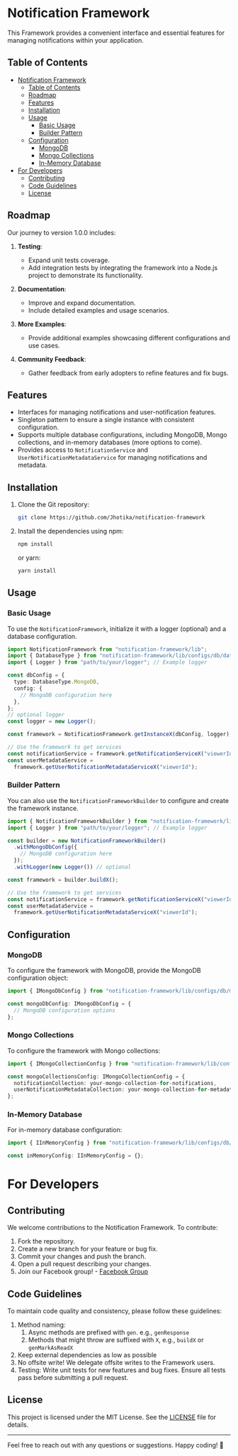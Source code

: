 # Notification Framework

This Framework provides a convenient interface and essential features for managing notifications within your application.

## Table of Contents

- [Notification Framework](#notification-framework)
  - [Table of Contents](#table-of-contents)
  - [Roadmap](#roadmap)
  - [Features](#features)
  - [Installation](#installation)
  - [Usage](#usage)
    - [Basic Usage](#basic-usage)
    - [Builder Pattern](#builder-pattern)
  - [Configuration](#configuration)
    - [MongoDB](#mongodb)
    - [Mongo Collections](#mongo-collections)
    - [In-Memory Database](#in-memory-database)
- [For Developers](#for-developers)
  - [Contributing](#contributing)
  - [Code Guidelines](#code-guidelines)
  - [License](#license)

## Roadmap

Our journey to version 1.0.0 includes:

1. **Testing**:

   - Expand unit tests coverage.
   - Add integration tests by integrating the framework into a Node.js project to demonstrate its functionality.

2. **Documentation**:

   - Improve and expand documentation.
   - Include detailed examples and usage scenarios.

3. **More Examples**:

   - Provide additional examples showcasing different configurations and use cases.

4. **Community Feedback**:
   - Gather feedback from early adopters to refine features and fix bugs.

## Features

- Interfaces for managing notifications and user-notification features.
- Singleton pattern to ensure a single instance with consistent configuration.
- Supports multiple database configurations, including MongoDB, Mongo collections, and in-memory databases (more options to come).
- Provides access to `NotificationService` and `UserNotificationMetadataService` for managing notifications and metadata.

## Installation

1. Clone the Git repository:

   ```bash
   git clone https://github.com/Jhotika/notification-framework
   ```

2. Install the dependencies using npm:

   ```bash
   npm install
   ```

   or yarn:

   ```bash
   yarn install
   ```

## Usage

### Basic Usage

To use the `NotificationFramework`, initialize it with a logger (optional) and a database configuration.

```typescript
import NotificationFramework from "notification-framework/lib";
import { DatabaseType } from "notification-framework/lib/configs/db/database.config";
import { Logger } from "path/to/your/logger"; // Example logger

const dbConfig = {
  type: DatabaseType.MongoDB,
  config: {
    // MongoDB configuration here
  },
};
// optional logger
const logger = new Logger();

const framework = NotificationFramework.getInstanceX(dbConfig, logger);

// Use the framework to get services
const notificationService = framework.getNotificationServiceX("viewerId");
const userMetadataService =
  framework.getUserNotificationMetadataServiceX("viewerId");
```

### Builder Pattern

You can also use the `NotificationFrameworkBuilder` to configure and create the framework instance.

```typescript
import { NotificationFrameworkBuilder } from "notification-framework/lib";
import { Logger } from "path/to/your/logger"; // Example logger

const builder = new NotificationFrameworkBuilder()
  .withMongoDbConfig({
    // MongoDB configuration here
  });
  .withLogger(new Logger()) // optional

const framework = builder.buildX();

// Use the framework to get services
const notificationService = framework.getNotificationServiceX("viewerId");
const userMetadataService =
  framework.getUserNotificationMetadataServiceX("viewerId");
```

## Configuration

### MongoDB

To configure the framework with MongoDB, provide the MongoDB configuration object:

```typescript
import { IMongoDbConfig } from "notification-framework/lib/configs/db/mongoDb.config";

const mongoDbConfig: IMongoDbConfig = {
  // MongoDB configuration options
};
```

### Mongo Collections

To configure the framework with Mongo collections:

```typescript
import { IMongoCollectionConfig } from "notification-framework/lib/configs/db/mongoCollection.config";

const mongoCollectionsConfig: IMongoCollectionConfig = {
  notificationCollection: your-mongo-collection-for-notifications,
  userNotificationMetadataCollection: your-mongo-collection-for-metadata,
};
```

### In-Memory Database

For in-memory database configuration:

```typescript
import { IInMemoryConfig } from "notification-framework/lib/configs/db/inMemory.config";

const inMemoryConfig: IInMemoryConfig = {};
```

# For Developers

## Contributing

We welcome contributions to the Notification Framework. To contribute:

1. Fork the repository.
2. Create a new branch for your feature or bug fix.
3. Commit your changes and push the branch.
4. Open a pull request describing your changes.
5. Join our Facebook group! - [Facebook Group](https://www.facebook.com/groups/1569662676946579)

## Code Guidelines

To maintain code quality and consistency, please follow these guidelines:

1. Method naming:
   1. Async methods are prefixed with `gen`. e.g., `genResponse`
   2. Methods that might throw are suffixed with `X`, e.g., `buildX` or `genMarkAsReadX`
2. Keep external dependencies as low as possible
3. No offsite write! We delegate offsite writes to the Framework users.
4. Testing: Write unit tests for new features and bug fixes. Ensure all tests pass before submitting a pull request.

## License

This project is licensed under the MIT License. See the [LICENSE](LICENSE) file for details.

---

Feel free to reach out with any questions or suggestions. Happy coding! 🚀
